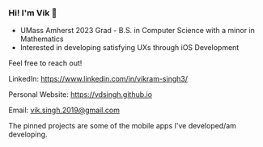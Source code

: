 ### Hi! I'm Vik 👋

- UMass Amherst 2023 Grad - B.S. in Computer Science with a minor in Mathematics
- Interested in developing satisfying UXs through iOS Development

Feel free to reach out!

LinkedIn: https://www.linkedin.com/in/vikram-singh3/

Personal Website: https://vdsingh.github.io

Email: vik.singh.2019@gmail.com

The pinned projects are some of the mobile apps I've developed/am developing.
